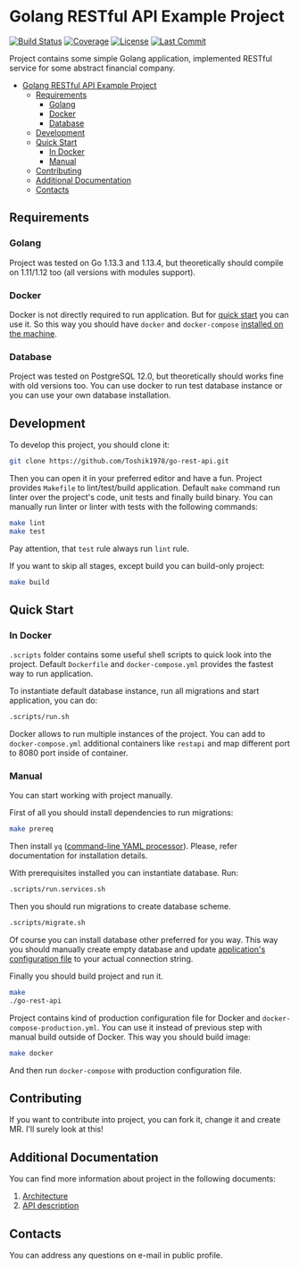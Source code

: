 # Golang RESTful API Example Project
[![Build Status](https://travis-ci.org/Toshik1978/go-rest-api.svg?branch=master)](https://travis-ci.org/Toshik1978/go-rest-api)
[![Coverage](https://codecov.io/gh/Toshik1978/go-rest-api/branch/master/graph/badge.svg)](https://codecov.io/gh/Toshik1978/go-rest-api)
[![License](https://img.shields.io/github/license/toshik1978/go-rest-api)]()
[![Last Commit](https://img.shields.io/github/last-commit/toshik1978/go-rest-api)]()

Project contains some simple Golang application, implemented RESTful service for some abstract financial company.

- [Golang RESTful API Example Project](#golang-restful-api-example-project)
    - [Requirements](#requirements)
        - [Golang](#golang)
        - [Docker](#docker)
        - [Database](#database)
    - [Development](#development)
    - [Quick Start](#quick-start)
        - [In Docker](#in-docker)
        - [Manual](#manual)
    - [Contributing](#contributing)
    - [Additional Documentation](#additional-documentation)
    - [Contacts](#contacts)

## Requirements

### Golang

Project was tested on Go 1.13.3 and 1.13.4, but theoretically should compile on 1.11/1.12 too (all versions with modules support).

### Docker

Docker is not directly required to run application. But for [quick start](#quick-start) you can use it.
So this way you should have `docker` and `docker-compose` [installed on the machine](https://docs.docker.com/install/).

### Database

Project was tested on PostgreSQL 12.0, but theoretically should works fine with old versions too.
You can use docker to run test database instance or you can use your own database installation.

## Development

To develop this project, you should clone it:

```sh
git clone https://github.com/Toshik1978/go-rest-api.git
```

Then you can open it in your preferred editor and have a fun. Project provides `Makefile` to lint/test/build application.
Default `make` command run linter over the project's code, unit tests and finally build binary.
You can manually run linter or linter with tests with the following commands:

```sh
make lint
make test
```

Pay attention, that `test` rule always run `lint` rule.

If you want to skip all stages, except build you can build-only project:

```sh
make build
```

## Quick Start

### In Docker

`.scripts` folder contains some useful shell scripts to quick look into the project.
Default `Dockerfile` and `docker-compose.yml` provides the fastest way to run application.

To instantiate default database instance, run all migrations and start application, you can do:

```sh
.scripts/run.sh
```

Docker allows to run multiple instances of the project. You can add to `docker-compose.yml` additional containers like
`restapi` and map different port to 8080 port inside of container.

### Manual

You can start working with project manually.

First of all you should install dependencies to run migrations:

```sh
make prereq
```

Then install `yq` ([command-line YAML processor](https://yq.readthedocs.io/en/latest/)).
Please, refer documentation for installation details.

With prerequisites installed you can instantiate database. Run:

```sh
.scripts/run.services.sh
```

Then you should run migrations to create database scheme.

```sh
.scripts/migrate.sh
```

Of course you can install database other preferred for you way.
This way you should manually create empty database and update
[application's configuration file](configs/go-rest-api.conf.yaml) to your actual connection string.

Finally you should build project and run it.

```sh
make
./go-rest-api
```

Project contains kind of production configuration file for Docker and `docker-compose-production.yml`.
You can use it instead of previous step with manual build outside of Docker. This way you should build image:

```sh
make docker
```

And then run `docker-compose` with production configuration file.

## Contributing

If you want to contribute into project, you can fork it, change it and create MR. I'll surely look at this!

## Additional Documentation

You can find more information about project in the following documents:

1. [Architecture](docs/architecture.md)
1. [API description](docs/api.md)

## Contacts

You can address any questions on e-mail in public profile.
